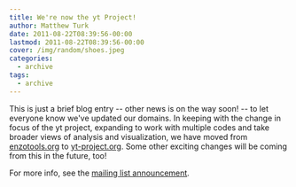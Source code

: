 ```yaml
---
title: We're now the yt Project!
author: Matthew Turk
date: 2011-08-22T08:39:56-00:00
lastmod: 2011-08-22T08:39:56-00:00
cover: /img/random/shoes.jpeg
categories:
  - archive
tags:
  - archive
---
```

This is just a brief blog entry -- other news is on the way soon! -- to
let everyone know we've updated our domains. In keeping with the change
in focus of the yt project, expanding to work with multiple codes and
take broader views of analysis and visualization, we have moved from
[enzotools.org](http://enzotools.org) to
[yt-project.org](http://yt-project.org). Some other exciting changes
will be coming from this in the future, too!

For more info, see the [mailing list announcement](http://goo.gl/aHTGv).

